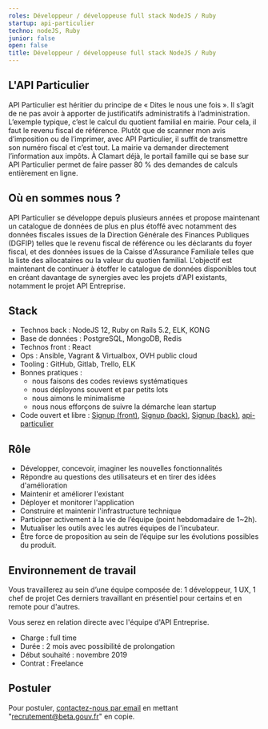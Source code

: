 ```yaml
---
roles: Développeur / développeuse full stack NodeJS / Ruby
startup: api-particulier
techno: nodeJS, Ruby
junior: false
open: false
title: Développeur / développeuse full stack NodeJS / Ruby
---
```


## L'API Particulier 
API Particulier est héritier du principe de « Dites le nous une fois ». Il s’agit de ne pas avoir à apporter de justificatifs administratifs à l’administration. L’exemple typique, c’est le calcul du quotient familial en mairie. Pour cela, il faut le revenu fiscal de référence. Plutôt que de scanner mon avis d’imposition ou de l’imprimer, avec API Particulier, il suffit de transmettre son numéro fiscal et c’est tout. La mairie va demander directement l’information aux impôts. À Clamart déjà, le portail famille qui se base sur API Particulier permet de faire passer 80 % des demandes de calculs entièrement en ligne.

## Où en sommes nous ?
API Particulier se développe depuis plusieurs années et propose maintenant un catalogue de données de plus en plus étoffé avec notamment des données fiscales issues de la Direction Générale des Finances Publiques (DGFIP) telles que le revenu fiscal de référence ou les déclarants du foyer fiscal, et des données issues de la Caisse d'Assurance Familiale telles que la liste des allocataires ou la valeur du quotien familial. 
L'objectif est maintenant de continuer à étoffer le catalogue de données disponibles tout en créant davantage de synergies avec les projets d'API existants, notamment le projet API Entreprise.

## Stack

- Technos back : NodeJS 12, Ruby on Rails 5.2, ELK, KONG
- Base de données : PostgreSQL, MongoDB, Redis
- Technos front : React
- Ops : Ansible, Vagrant & Virtualbox, OVH public cloud
- Tooling : GitHub, Gitlab, Trello, ELK
- Bonnes pratiques :
    - nous faisons des codes reviews systématiques
    - nous déployons souvent et par petits lots
    - nous aimons le minimalisme
    - nous nous efforçons de suivre la démarche lean startup
- Code ouvert et libre : [Signup (front)](https://github.com/betagouv/signup-front), [Signup (back)](https://github.com/betagouv/signup-back), [Signup (back)](https://github.com/betagouv/signup-back), [api-particulier](https://github.com/betagouv/api-particulier)

## Rôle

- Développer, concevoir, imaginer les nouvelles fonctionnalités
- Répondre au questions des utilisateurs et en tirer des idées d'amélioration
- Maintenir et améliorer l'existant
- Déployer et monitorer l'application
- Construire et maintenir l'infrastructure technique
- Participer activement à la vie de l’équipe (point hebdomadaire de 1~2h).
- Mutualiser les outils avec les autres équipes de l'incubateur.
- Être force de proposition au sein de l’équipe sur les évolutions possibles du produit.

## Environnement de travail

Vous travaillerez au sein d’une équipe composée de: 1 développeur, 1 UX, 1 chef de projet
Ces derniers travaillant en présentiel pour certains et en remote pour d'autres.

Vous serez en relation directe avec l'équipe d'API Entreprise.

- Charge : full time
- Durée : 2 mois avec possibilité de prolongation
- Début souhaité : novembre 2019
- Contrat : Freelance

## Postuler

Pour postuler, [contactez-nous par email](mailto:contact@api.gouv.fr) en mettant "recrutement@beta.gouv.fr" en copie.
